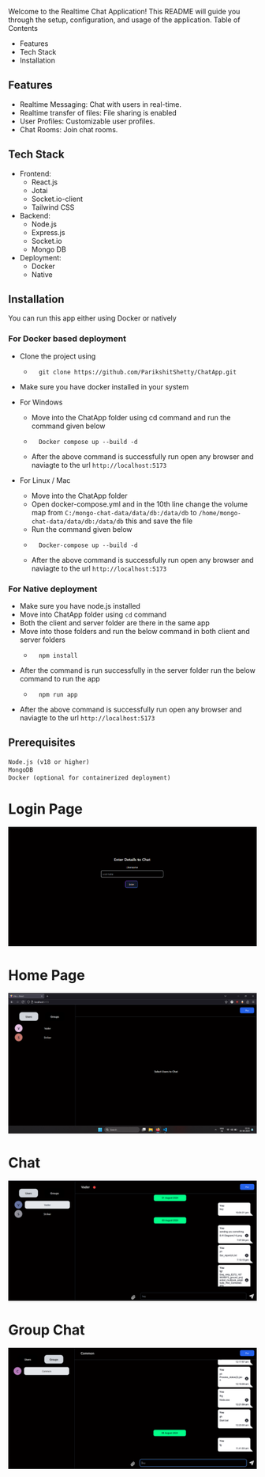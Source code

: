Welcome to the Realtime Chat Application! This README will guide you through the setup, configuration, and usage of the application.
Table of Contents

- Features
- Tech Stack
- Installation

## Features

- Realtime Messaging: Chat with users in real-time.
- Realtime transfer of files: File sharing is enabled
- User Profiles: Customizable user profiles.
- Chat Rooms: Join chat rooms.

## Tech Stack

- Frontend:
    -  React.js
    -  Jotai
    -  Socket.io-client
    -  Tailwind CSS
- Backend:
    -  Node.js
    -  Express.js
    -  Socket.io
    -  Mongo DB
- Deployment:
    - Docker
    - Native
## Installation

You can run this app either using Docker or natively

### For Docker based deployment

- Clone the project using
    -       git clone https://github.com/ParikshitShetty/ChatApp.git
- Make sure you have docker installed in your system
- For Windows
    - Move into the ChatApp folder using cd command and run the command given below
    -       Docker compose up --build -d
    - After the above command is successfully run open any browser and naviagte to the url `http://localhost:5173`

- For Linux / Mac
    - Move into the ChatApp folder
    - Open docker-compose.yml and in the 10th line change the volume map from `C:/mongo-chat-data/data/db:/data/db` to `/home/mongo-chat-data/data/db:/data/db` this and save the file
    - Run the command given below
    -       Docker-compose up --build -d
    - After the above command is successfully run open any browser and naviagte to the url `http://localhost:5173`

### For Native deployment

- Make sure you have node.js installed
- Move into ChatApp folder using `cd` command
- Both the client and server folder are there in the same app 
- Move into those folders and run the below command in both client and server folders
    -       npm install
- After the command is run successfully in the server folder run the below command to run the app 
    -       npm run app
- After the above command is successfully run open any browser and naviagte to the url `http://localhost:5173`

## Prerequisites

    Node.js (v18 or higher)
    MongoDB
    Docker (optional for containerized deployment)

# Login Page
![login](https://github.com/ParikshitShetty/ChatApp/blob/main/client/public/img/login.png?raw=true)

# Home Page
![home](https://github.com/ParikshitShetty/ChatApp/blob/main/client/public/img/home.png?raw=true)

# Chat
![chat](https://github.com/ParikshitShetty/ChatApp/blob/main/client/public/img/chat.png?raw=true)

# Group Chat
![groupchat](https://github.com/ParikshitShetty/ChatApp/blob/main/client/public/img/groupchat.png?raw=true)